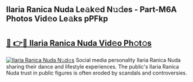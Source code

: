 ## Ilaria Ranica Nuda Le𝚊k𝚎d N𝚞𝚍es - Part-M6A Photos Vid𝚎o Le𝚊ks pPFkp

# <h2><a href="http://fbg4q1.evod.top/?m=Ilaria+Ranica+Nuda">🔗 👉🔴 Ilaria Ranica Nuda Vid𝚎o Ph𝚘t𝚘s</a></h2>

[![Ilaria Ranica Nuda N𝚞d𝚎s](https://i.imgur.com/8V9OHl7.gif)](http://fbg4q1.evod.top/?m=Ilaria+Ranica+Nuda)
Social media personality Ilaria Ranica Nuda sharing their dance and lifestyle experiences. The public's Ilaria Ranica Nuda trust in public figures is often eroded by scandals and controversies. 
